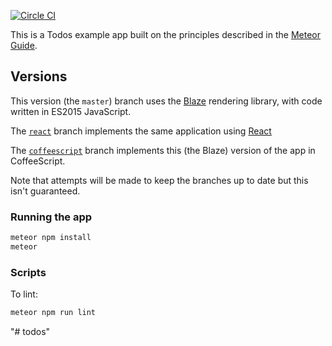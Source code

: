 [![Circle CI](https://circleci.com/gh/meteor/todos.svg?style=svg)](https://circleci.com/gh/meteor/todos)

This is a Todos example app built on the principles described in the [Meteor Guide](http://guide.meteor.com/structure.html). 

## Versions

This version (the `master`) branch uses the [Blaze](http://guide.meteor.com/blaze.html) rendering library, with code written in ES2015 JavaScript.

The [`react`](https://github.com/meteor/todos/tree/react) branch implements the same application using [React](http://guide.meteor.com/react.html)

The [`coffeescript`](https://github.com/meteor/todos/tree/coffeescript) branch implements this (the Blaze) version of the app in CoffeeScript.

Note that attempts will be made to keep the branches up to date but this isn't guaranteed.

### Running the app

```bash
meteor npm install
meteor
```

### Scripts

To lint:

```bash
meteor npm run lint
```

"# todos" 
